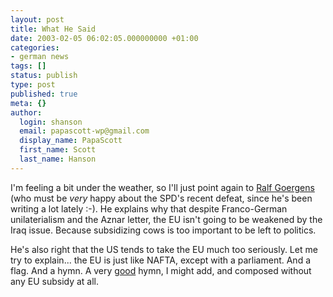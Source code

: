 ```yaml
---
layout: post
title: What He Said
date: 2003-02-05 06:02:05.000000000 +01:00
categories:
- german news
tags: []
status: publish
type: post
published: true
meta: {}
author:
  login: shanson
  email: papascott-wp@gmail.com
  display_name: PapaScott
  first_name: Scott
  last_name: Hanson
---
```

<p>I'm feeling a bit under the weather, so I'll just point again to <a title="" href="http://chicagoboyz.blogspot.com/2003_02_01_chicagoboyz_archive.html#88551052">Ralf Goergens</a> (who must be <em>very</em> happy about the SPD's recent defeat, since he's been writing a lot lately :-). He explains why that despite Franco-German unilaterialism and the Aznar letter, the EU isn't going to be weakened by the Iraq issue. Because subsidizing cows is too important to be left to politics.</p>
<p>He's also right that the US tends to take the EU much too seriously. Let me try to explain... the EU is just like NAFTA, except with a parliament. And a flag. And a hymn. A very <a href="http://www.italcultusa.org/DCeuhymn.html">good</a> hymn, I might add, and composed without any EU subsidy at all.</p>
